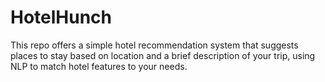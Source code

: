 # HotelHunch
This repo offers a simple hotel recommendation system that suggests places to stay based on location and a brief description of your trip, using NLP to match hotel features to your needs. 
